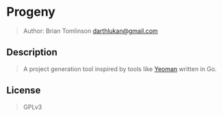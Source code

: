 # Progeny

> Author: Brian Tomlinson <darthlukan@gmail.com>


## Description

> A project generation tool inspired by tools like [Yeoman](http://yeoman.io/) written in Go.


## License
> GPLv3
